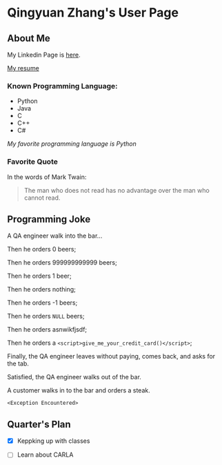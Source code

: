 # Qingyuan Zhang's User Page

## About Me
My Linkedin Page is [here](https://www.linkedin.com/in/qingyuan-zhang-4935a0173/).

[My resume](docs/Qingyuan_Zhang_Resume.docx)

### Known Programming Language:
- Python
- Java
- C
- C++
- C#

*My favorite programming language is Python*

### Favorite Quote
In the words of Mark Twain:
> The man who does not read has no advantage over the man who cannot read.

## Programming Joke
A QA engineer walk into the bar...

Then he orders 0 beers;

Then he orders 999999999999 beers;

Then he orders 1 beer;

Then he orders nothing;

Then he orders -1 beers;

Then he orders `NULL` beers;

Then he orders asnwikfjsdf;

Then he orders a `<script>give_me_your_credit_card()</script>`;

Finally, the QA engineer leaves without paying, comes back, and asks for the tab.

Satisfied, the QA engineer walks out of the bar.

A customer walks in to the bar and orders a steak. 

`<Exception Encountered>`

## Quarter's Plan
- [x] Keppking up with classes
- [ ] Learn about CARLA






